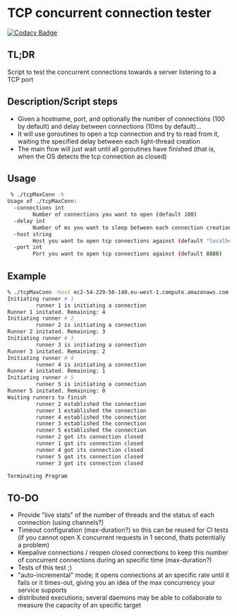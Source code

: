 # TCP concurrent connection tester

[![Codacy Badge](https://api.codacy.com/project/badge/Grade/b211244c4a674049864d45020aa8e883)](https://www.codacy.com/app/chadell/check-max-tcp-connections?utm_source=github.com&utm_medium=referral&utm_content=dachad/check-max-tcp-connections&utm_campaign=badger)

## TL;DR

Script to test the concurrent connections towards a server listening to a TCP port

## Description/Script steps

- Given a hostname, port, and optionally the number of connections (100 by default) and delay between connections (10ms by default)...
- It will use goroutines to open a tcp connection and try to read from it, waiting the specified delay between each light-thread creation
- The main flow will just wait until all goroutines have finished (that is, when the OS detects the tcp connection as closed)


## Usage

```bash
 % ./tcpMaxConn -h
Usage of ./tcpMaxConn:
  -connections int
        Number of connections you want to open (default 100)
  -delay int
        Number of ms you want to sleep between each connection creation (default 10)
  -host string
        Host you want to open tcp connections against (default "localhost")
  -port int
        Port you want to open tcp connections against (default 8888)
```

## Example

```bash
% ./tcpMaxConn -host ec2-54-229-56-140.eu-west-1.compute.amazonaws.com -port 8080 -connections 5 
Initiating runner # 1
         runner 1 is initiating a connection
Runner 1 initated. Remaining: 4
Initiating runner # 2
         runner 2 is initiating a connection
Runner 2 initated. Remaining: 3
Initiating runner # 3
         runner 3 is initiating a connection
Runner 3 initated. Remaining: 2
Initiating runner # 4
         runner 4 is initiating a connection
Runner 4 initated. Remaining: 1
Initiating runner # 5
         runner 5 is initiating a connection
Runner 5 initated. Remaining: 0
Waiting runners to finish
         runner 2 established the connection
         runner 1 established the connection
         runner 4 established the connection
         runner 3 established the connection
         runner 5 established the connection
         runner 2 got its connection closed
         runner 1 got its connection closed
         runner 4 got its connection closed
         runner 5 got its connection closed
         runner 3 got its connection closed

Terminating Program
```

## TO-DO

- Provide "live stats" of the number of threads and the status of each connection (using channels?)
- Timeout configuration (max-duration?) so this can be reused for CI tests (if you cannot open X concurrent requests in 1 second, thats potentially a problem) 
- Keepalive connections / reopen closed connections to keep this number of concurrent connections during an specific time (max-duration?)
- Tests of this test ;)
- "auto-incremental" mode; it opens connections at an specific rate until it fails or it times-out, giving you an idea of the max concurrency your service supports
- distributed executions; several daemons may be able to collaborate to measure the capacity of an specific target
